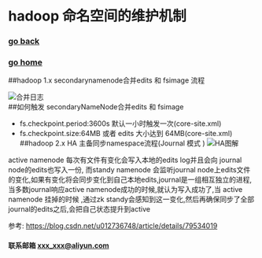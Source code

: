 # hadoop 命名空间的维护机制 
### [go back](/hdfs.md)      
### [go home](../README.md)     
##hadoop 1.x secondarynamenode合并edits 和 fsimage 流程
  
![合并日志](/static/img/c91504c7f4e344750da4f9d03e6dc897edf.jpg)  
##如何触发 secondaryNameNode合并edits 和 fsimage
+ fs.checkpoint.period:3600s 默认一小时触发一次(core-site.xml)
+ fs.checkpoint.size:64MB 或者 edits 大小达到 64MB(core-site.xml)
##hadoop 2.x HA 主备同步namespace流程(Journal 模式 )
![HA图解](/static/img/b025a133a1e1fdf71210fe5cc60f9bbde74.jpg)

 active namenode 每次有文件有变化会写入本地的edits log并且会向 journal node的edits也写入一份, 而standy namenode 会监听journal node上edits文件的变化,如果有变化将会同步变化到自己本地edits,journal是一组相互独立的进程,当多数journal响应active namenode成功的时候,就认为写入成功了,当 active namenode 挂掉的时候 ,通过zk standy会感知到这一变化,然后再确保同步了全部 journal的edits之后,会把自己状态提升到active  
    
参考: https://blog.csdn.net/u012736748/article/details/79534019

#### 联系邮箱 xxx_xxx@aliyun.com   